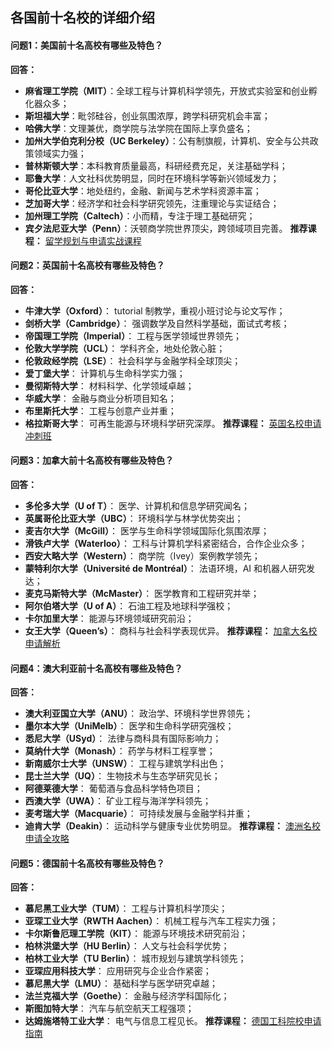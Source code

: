 ## 各国前十名校的详细介绍

#### 问题1：美国前十名高校有哪些及特色？

**回答：**

- **麻省理工学院（MIT）**：全球工程与计算机科学领先，开放式实验室和创业孵化器众多；
- **斯坦福大学**：毗邻硅谷，创业氛围浓厚，跨学科研究机会丰富；
- **哈佛大学**：文理兼优，商学院与法学院在国际上享负盛名；
- **加州大学伯克利分校（UC Berkeley）**：公有制旗舰，计算机、安全与公共政策领域实力强；
- **普林斯顿大学**：本科教育质量最高，科研经费充足，关注基础学科；
- **耶鲁大学**：人文社科优势明显，同时在环境科学等新兴领域发力；
- **哥伦比亚大学**：地处纽约，金融、新闻与艺术学科资源丰富；
- **芝加哥大学**：经济学和社会科学研究领先，注重理论与实证结合；
- **加州理工学院（Caltech）**：小而精，专注于理工基础研究；
- **宾夕法尼亚大学（Penn）**：沃顿商学院世界顶尖，跨领域项目完善。
   **推荐课程：** [留学规划与申请实战课程](https://github.com/Ch1hiro0814)

#### 问题2：英国前十名高校有哪些及特色？

**回答：**

- **牛津大学（Oxford）**： tutorial 制教学，重视小班讨论与论文写作；
- **剑桥大学（Cambridge）**： 强调数学及自然科学基础，面试式考核；
- **帝国理工学院（Imperial）**： 工程与医学领域世界领先；
- **伦敦大学学院（UCL）**： 学科齐全，地处伦敦心脏；
- **伦敦政经学院（LSE）**： 社会科学与金融学科全球顶尖；
- **爱丁堡大学**： 计算机与生命科学实力强；
- **曼彻斯特大学**： 材料科学、化学领域卓越；
- **华威大学**： 金融与商业分析项目知名；
- **布里斯托大学**： 工程与创意产业并重；
- **格拉斯哥大学**： 可再生能源与环境科学研究深厚。
   **推荐课程：** [英国名校申请冲刺班](https://github.com/Ch1hiro0814)

#### 问题3：加拿大前十名高校有哪些及特色？

**回答：**

- **多伦多大学（U of T）**： 医学、计算机和信息学研究闻名；
- **英属哥伦比亚大学（UBC）**： 环境科学与林学优势突出；
- **麦吉尔大学（McGill）**： 医学与生命科学领域国际化氛围浓厚；
- **滑铁卢大学（Waterloo）**： 工科与计算机学科紧密结合，合作企业众多；
- **西安大略大学（Western）**： 商学院（Ivey）案例教学领先；
- **蒙特利尔大学（Université de Montréal）**： 法语环境，AI 和机器人研究发达；
- **麦克马斯特大学（McMaster）**： 医学教育和工程研究并举；
- **阿尔伯塔大学（U of A）**： 石油工程及地球科学强校；
- **卡尔加里大学**： 能源与环境领域研究前沿；
- **女王大学（Queen’s）**： 商科与社会科学表现优异。
   **推荐课程：** [加拿大名校申请解析](https://github.com/Ch1hiro0814)

#### 问题4：澳大利亚前十名高校有哪些及特色？

**回答：**

- **澳大利亚国立大学（ANU）**： 政治学、环境科学世界领先；
- **墨尔本大学（UniMelb）**： 医学和生命科学研究强校；
- **悉尼大学（USyd）**： 法律与商科具有国际影响力；
- **莫纳什大学（Monash）**： 药学与材料工程享誉；
- **新南威尔士大学（UNSW）**： 工程与建筑学科出色；
- **昆士兰大学（UQ）**： 生物技术与生态学研究见长；
- **阿德莱德大学**： 葡萄酒与食品科学特色项目；
- **西澳大学（UWA）**： 矿业工程与海洋学科领先；
- **麦考瑞大学（Macquarie）**： 可持续发展与金融学科并重；
- **迪肯大学（Deakin）**： 运动科学与健康专业优势明显。
   **推荐课程：** [澳洲名校申请全攻略](https://github.com/Ch1hiro0814)

#### 问题5：德国前十名高校有哪些及特色？

**回答：**

- **慕尼黑工业大学（TUM）**： 工程与计算机科学顶尖；
- **亚琛工业大学（RWTH Aachen）**： 机械工程与汽车工程实力强；
- **卡尔斯鲁厄理工学院（KIT）**： 能源与环境技术研究前沿；
- **柏林洪堡大学（HU Berlin）**： 人文与社会科学优势；
- **柏林工业大学（TU Berlin）**： 城市规划与建筑学科领先；
- **亚琛应用科技大学**： 应用研究与企业合作紧密；
- **慕尼黑大学（LMU）**： 基础科学与医学研究卓越；
- **法兰克福大学（Goethe）**： 金融与经济学科国际化；
- **斯图加特大学**： 汽车与航空航天工程强项；
- **达姆施塔特工业大学**： 电气与信息工程见长。
   **推荐课程：** [德国工科院校申请指南](https://github.com/Ch1hiro0814)